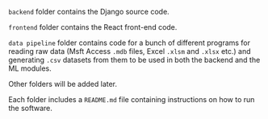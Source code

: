 `backend` folder contains the Django source code.

`frontend` folder contains the React front-end code.

`data pipeline` folder contains code for a bunch of different programs for reading raw data (Msft Access `.mdb` files, Excel `.xlsm` and `.xlsx` etc.) and generating `.csv` datasets from them to be used in both the backend and the ML modules.

Other folders will be added later.

Each folder includes a `README.md` file containing instructions on how to run the software.